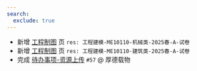```yaml
---
search:
  exclude: true
---
```


- 新增 [工程制图](../../../../course/工程制图.md) 页 `res: 工程建模-ME10110-机械类-2025春-A-试卷`
- 新增 [工程制图](../../../../course/工程制图.md) 页 `res: 工程建模-ME10110-建筑类-2025春-A-试卷`
- 完成 [待办事项-资源上传](../../../待办事项/upload.md) `#57` @ 厚德载物